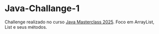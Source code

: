 # Java-Challange-1
Challenge realizado no curso [Java Masterclass 2025](https://www.udemy.com/course/java-the-complete-java-developer-course).
Foco em ArrayList, List e seus métodos.

